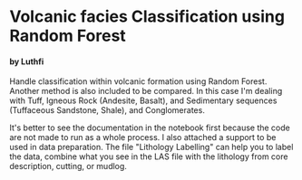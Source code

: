 # Volcanic facies Classification using Random Forest
#### by Luthfi

Handle classification within volcanic formation using Random Forest. Another method is also included to be compared. In this case I'm dealing with Tuff, Igneous Rock (Andesite, Basalt), and Sedimentary sequences (Tuffaceous Sandstone, Shale), and Conglomerates.

It's better to see the documentation in the notebook first because the code are not made to run as a whole process. I also attached a support to be used in data preparation. The file "Lithology Labelling" can help you to label the data, combine what you see in the LAS file with the lithology from core description, cutting, or mudlog.
